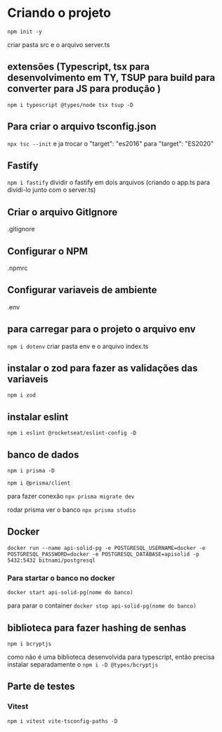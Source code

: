 # Criando o projeto

`npm init -y`

criar pasta src e o arquivo server.ts

## extensões (Typescript, tsx para desenvolvimento em TY, TSUP para build para converter para JS para produção )

`npm i typescript @types/node tsx tsup -D`

## Para criar o arquivo tsconfig.json

`npx tsc --init`
e ja trocar o "target": "es2016" para "target": "ES2020"

## Fastify

`npm i fastify`
dividir o fastify em dois arquivos (criando o app.ts para dividi-lo junto com o server.ts)

## Criar o arquivo GitIgnore

.gitignore

## Configurar o NPM

.npmrc

## Configurar variaveis de ambiente

.env

## para carregar para o projeto o arquivo env

`npm i dotenv`
criar pasta env e o arquivo index.ts

## instalar o zod para fazer as validações das variaveis

`npm i zod`

## instalar eslint

`npm i eslint @rocketseat/eslint-config -D`

## banco de dados

`npm i prisma -D`

`npm i @prisma/client`

para fazer conexão
`npx prisma migrate dev`

rodar prisma ver o banco
`npx prisma studio`

## Docker

`docker run --name api-solid-pg -e POSTGRESQL_USERNAME=docker -e POSTGRESQL_PASSWORD=docker -e POSTGRESQL_DATABASE=apisolid -p 5432:5432 bitnami/postgresql`

### Para startar o banco no docker

`docker start api-solid-pg(nome do banco)`

para parar o container
`docker stop api-solid-pg(nome do banco)`

## biblioteca para fazer hashing de senhas

`npm i bcryptjs`

como não é uma biblioteca desenvolvida para typescript, então precisa instalar separadamente o
`npm i -D @types/bcryptjs`

## Parte de testes

### Vitest

`npm i vitest vite-tsconfig-paths -D`
